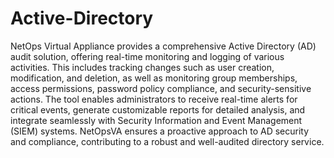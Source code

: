 # Active-Directory
NetOps Virtual Appliance provides a comprehensive Active Directory (AD) audit solution, offering real-time monitoring and logging of various activities. This includes tracking changes such as user creation, modification, and deletion, as well as monitoring group memberships, access permissions, password policy compliance, and security-sensitive actions. The tool enables administrators to receive real-time alerts for critical events, generate customizable reports for detailed analysis, and integrate seamlessly with Security Information and Event Management (SIEM) systems. NetOpsVA ensures a proactive approach to AD security and compliance, contributing to a robust and well-audited directory service.
